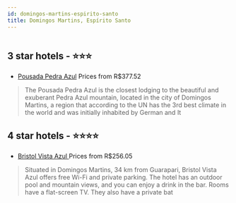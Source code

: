 ```yaml
---
id: domingos-martins-espirito-santo
title: Domingos Martins, Espírito Santo
---
```


<center><img src="http://media.omnibees.com/Images/5630/Property/162117.jpg" alt="" /></center>


##  3 star hotels - ⭐️⭐️⭐️

-    [Pousada Pedra Azul](https://us.hurb.com/hotels/domingos-martins/pousada-pedra-azul-OMN-5515?cmp=18055) Prices from R$377.52
   > The Pousada Pedra Azul is the closest lodging to the beautiful and exuberant Pedra Azul mountain, located in the city of Domingos Martins, a region that according to the UN has the 3rd best climate in the world and was initially inhabited by German and It

##  4 star hotels - ⭐️⭐️⭐️⭐️

-    [Bristol Vista Azul 												](https://us.hurb.com/hotels/domingos-martins/bristol-vista-azul-OMN-5630?cmp=18055) Prices from R$256.05
   > Situated in Domingos Martins, 34 km from Guarapari, Bristol Vista Azul offers free Wi-Fi and private parking. The hotel has an outdoor pool and mountain views, and you can enjoy a drink in the bar. Rooms have a flat-screen TV. They also have a private bat
